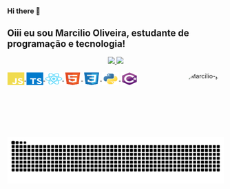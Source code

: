 ### Hi there 👋

## Oiii eu sou Marcilio Oliveira, estudante de programação e tecnologia!
<div align="center">
  <a href="https://github.com/Marcilio-Oliveira-Vale">
  <img height="180em" src="https://github-readme-stats.vercel.app/api?username=Marcilio-Oliveira-Vale&show_icons=true&theme=dracula&include_all_commits=true&count_private=true"/>
  <img height="180em" src="https://github-readme-stats.vercel.app/api/top-langs/?username=Marcilio-Oliveira-Vale&layout=compact&langs_count=7&theme=dracula"/>
</div>
<div style="display: inline_block"><br>
  <img align="center" alt="Marcilio-Js" height="30" width="40" src="https://raw.githubusercontent.com/devicons/devicon/master/icons/javascript/javascript-plain.svg">
  <img align="center" alt="Marcilio-Ts" height="30" width="40" src="https://raw.githubusercontent.com/devicons/devicon/master/icons/typescript/typescript-plain.svg">
  <img align="center" alt="Marcilio-React" height="30" width="40" src="https://raw.githubusercontent.com/devicons/devicon/master/icons/react/react-original.svg">
  <img align="center" alt="Marcilio-HTML" height="30" width="40" src="https://raw.githubusercontent.com/devicons/devicon/master/icons/html5/html5-original.svg">
  <img align="center" alt="Marcilio-CSS" height="30" width="40" src="https://raw.githubusercontent.com/devicons/devicon/master/icons/css3/css3-original.svg">
  <img align="center" alt="Marcilio-Python" height="30" width="40" src="https://raw.githubusercontent.com/devicons/devicon/master/icons/python/python-original.svg">
  <img align="center" alt="Marcilio-Csharp" height="30" width="40" src="https://raw.githubusercontent.com/devicons/devicon/master/icons/csharp/csharp-original.svg">
  <img align="right" alt="Marcilio-pic" height="150" style="border-radius:50px;" src="https://media.discordapp.net/attachments/639956127056134178/890373478988013628/Publicacoes_Instagram_1_1.png?width=676&height=676">
</div>
  
  ##
 
<div>
 
  ![Snake animation](https://github.com/Marcilio-Oliveira-Vale/Marcilio-Oliveira-Vale/blob/output/github-contribution-grid-snake.svg)
 
</div>
